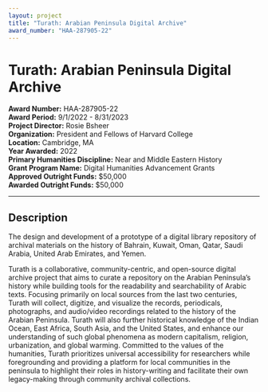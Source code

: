 ```yaml
---
layout: project
title: "Turath: Arabian Peninsula Digital Archive"
award_number: "HAA-287905-22"
---
```



# Turath: Arabian Peninsula Digital Archive

**Award Number:** HAA-287905-22  
**Award Period:** 9/1/2022 - 8/31/2023  
**Project Director:** Rosie  Bsheer  
**Organization:** President and Fellows of Harvard College  
**Location:** Cambridge, MA  
**Year Awarded:** 2022  
**Primary Humanities Discipline:** Near and Middle Eastern History  
**Grant Program Name:** Digital Humanities Advancement Grants  
**Approved Outright Funds:** $50,000  
**Awarded Outright Funds:** $50,000  

---

## Description

<p>The design and development of a prototype of a digital library repository of archival materials on the history of Bahrain, Kuwait, Oman, Qatar, Saudi Arabia, United Arab Emirates, and Yemen.</p>
<p>Turath is a collaborative, community-centric, and open-source digital archive project that aims to curate a repository on the Arabian Peninsula’s history while building tools for the readability and searchability of Arabic texts. Focusing primarily on local sources from the last two centuries, Turath will collect, digitize, and visualize the records, periodicals, photographs, and audio/video recordings related to the history of the Arabian Peninsula. Turath will also further historical knowledge of the Indian Ocean, East Africa, South Asia, and the United States, and enhance our understanding of such global phenomena as modern capitalism, religion, urbanization, and global warming. Committed to the values of the humanities, Turath prioritizes universal accessibility for researchers while foregrounding and providing a platform for local communities in the peninsula to highlight their roles in history-writing and facilitate their own legacy-making through community archival collections.</p>
